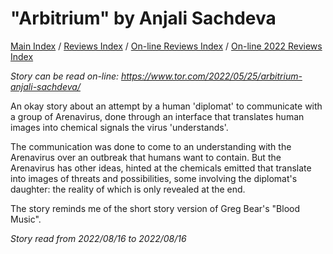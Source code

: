 # "Arbitrium" by Anjali Sachdeva

[Main Index](../../../README.md) / [Reviews Index](../../README.md) / [On-line Reviews Index](../README.md) / [On-line 2022 Reviews Index](README.md)

*Story can be read on-line: <https://www.tor.com/2022/05/25/arbitrium-anjali-sachdeva/>*

An okay story about an attempt by a human 'diplomat' to communicate with a group of Arenavirus, done through an interface that translates human images into chemical signals the virus 'understands'.

The communication was done to come to an understanding with the Arenavirus over an outbreak that humans want to contain. But the Arenavirus has other ideas, hinted at the chemicals emitted that translate into images of threats and possibilities, some involving the diplomat's daughter: the reality of which is only revealed at the end.

The story reminds me of the short story version of Greg Bear's "Blood Music".

*Story read from 2022/08/16 to 2022/08/16*
